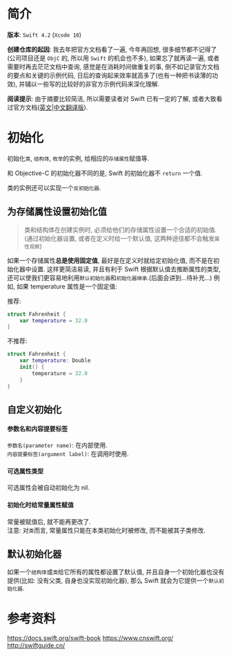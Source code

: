
# 简介

**版本**: `Swift 4.2` (`Xcode 10`)  

**创建仓库的起因**: 我去年把官方文档看了一遍, 今年再回想, 很多细节都不记得了(公司项目还是 `ObjC` 的, 所以用 `Swift` 的机会也不多), 如果忘了就再读一遍, 或者需要时再去茫茫文档中查询, 感觉是在消耗时间做重复的事, 倒不如记录官方文档的要点和关键的示例代码, 日后的查询起来效率就高多了(也有一种把书读薄的功效), 并辅以一些写的比较好的非官方示例代码来深化理解. 
 
**阅读提示**: 由于摘要比较简洁, 所以需要读者对 Swift 已有一定的了解, 或者大致看过官方文档([英文](https://docs.swift.org/swift-book)|[中文翻译版](https://www.cnswift.org/)). 

# 初始化

初始化`类`, `结构体`, `枚举`的实例, 给相应的`存储属性`赋值等.

和 Objective-C 的初始化器不同的是, Swift 的初始化器不 `return` 一个值.

类的实例还可以实现一个`反初始化器`.

## 为存储属性设置初始化值

> 类和结构体在创建实例时, 必须给他们的存储属性设置一个合适的初始值. (通过初始化器设置, 或者在定义时给一个默认值, 这两种途径都不会触发`属性观察`)  

如果一个存储属性**总是使用固定值**, 最好是在定义时就给定初始化值, 而不是在初始化器中设置. 这样更简洁易读, 并且有利于 Swift 根据默认值去推断属性的类型, 还可以使我们更容易地利用`默认初始化器`和`初始化器继承`.(后面会讲到...待补充...) 例如, 如果 temperature 属性是一个固定值:


推荐:

```swift
struct Fahrenheit {
    var temperature = 32.0
}
```

不推荐:

```swift
struct Fahrenheit {
    var temperature: Double
    init() {
        temperature = 32.0
    }
}
```

## 自定义初始化

#### 参数名和内容提要标签

`参数名(parameter name)`: 在内部使用.  
`内容提要标签(argument label)`: 在调用时使用.  

#### 可选属性类型

可选属性会被自动初始化为 nil.  

#### 初始化时给常量属性赋值

常量被赋值后, 就不能再更改了.   
注意: 对`类`而言, 常量属性只能在本类初始化时被修改, 而不能被其子类修改.  

## 默认初始化器

如果一个`结构体`或`类`给它所有的属性都设置了默认值, 并且自身一个初始化器也没有提供(比如: 没有父类, 自身也没实现初始化器), 那么 Swift 就会为它提供一个`默认初始化器`.

# 参考资料

https://docs.swift.org/swift-book
https://www.cnswift.org/
http://swiftguide.cn/


